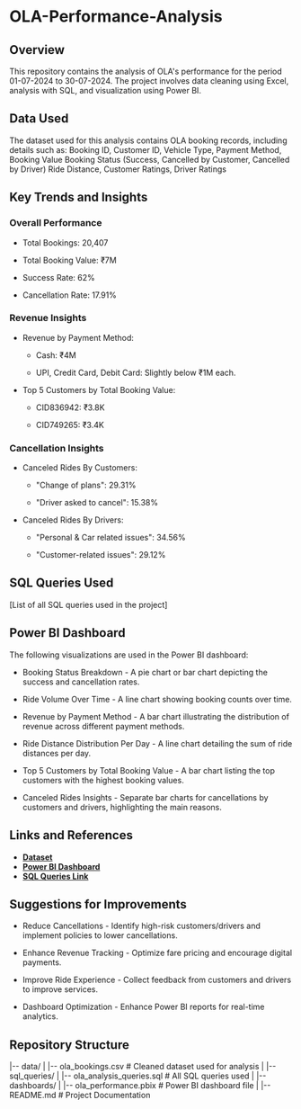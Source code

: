 # OLA-Performance-Analysis

## Overview

This repository contains the analysis of OLA's performance for the period 01-07-2024 to 30-07-2024. The project involves data cleaning using Excel, analysis with SQL, and visualization using Power BI.

## Data Used

The dataset used for this analysis contains OLA booking records, including details such as:
Booking ID, Customer ID, Vehicle Type, Payment Method, Booking Value
Booking Status (Success, Cancelled by Customer, Cancelled by Driver)
Ride Distance, Customer Ratings, Driver Ratings

## Key Trends and Insights

### Overall Performance

- Total Bookings: 20,407

- Total Booking Value: ₹7M

- Success Rate: 62%

- Cancellation Rate: 17.91%

### Revenue Insights

- Revenue by Payment Method:

  - Cash: ₹4M

  - UPI, Credit Card, Debit Card: Slightly below ₹1M each.

- Top 5 Customers by Total Booking Value:

  - CID836942: ₹3.8K

  - CID749265: ₹3.4K

### Cancellation Insights

- Canceled Rides By Customers:

  - "Change of plans": 29.31%

  - "Driver asked to cancel": 15.38%

- Canceled Rides By Drivers:

  - "Personal & Car related issues": 34.56%

  - "Customer-related issues": 29.12%

## SQL Queries Used

[List of all SQL queries used in the project]

## Power BI Dashboard 

The following visualizations are used in the Power BI dashboard:

- Booking Status Breakdown - A pie chart or bar chart depicting the success and cancellation rates.

- Ride Volume Over Time - A line chart showing booking counts over time.

- Revenue by Payment Method - A bar chart illustrating the distribution of revenue across different payment methods.

- Ride Distance Distribution Per Day - A line chart detailing the sum of ride distances per day.

- Top 5 Customers by Total Booking Value - A bar chart listing the top customers with the highest booking values.

- Canceled Rides Insights - Separate bar charts for cancellations by customers and drivers, highlighting the main reasons.

## Links and References
- **[Dataset](https://your-dataset-link.com)**
- **[Power BI Dashboard](https://your-dashboard-link.com)**
- **[SQL Queries Link](https://github.com/yourusername/sql-queries)**


## Suggestions for Improvements

- Reduce Cancellations - Identify high-risk customers/drivers and implement policies to lower cancellations.

- Enhance Revenue Tracking - Optimize fare pricing and encourage digital payments.

- Improve Ride Experience - Collect feedback from customers and drivers to improve services.

- Dashboard Optimization - Enhance Power BI reports for real-time analytics.

## Repository Structure

|-- data/
|   |-- ola_bookings.csv  # Cleaned dataset used for analysis
|
|-- sql_queries/
|   |-- ola_analysis_queries.sql  # All SQL queries used
|
|-- dashboards/
|   |-- ola_performance.pbix  # Power BI dashboard file
|
|-- README.md  # Project Documentation

